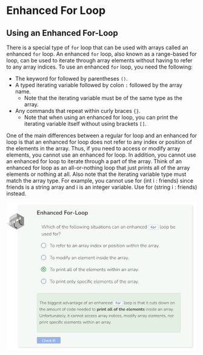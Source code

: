# Enhanced For Loop
## Using an Enhanced For-Loop
There is a special type of `for` loop that can be used with arrays called an enhanced `for` loop. An enhanced `for` loop, also known as a range-based for loop, can be used to iterate through array elements without having to refer to any array indices. To use an enhanced `for` loop, you need the following:
- The keyword for followed by parentheses `()`.
- A typed iterating variable followed by colon `:` followed by the array name.
  - Note that the iterating variable must be of the same type as the array.
- Any commands that repeat within curly braces `{}`.
  - Note that when using an enhanced for loop, you can print the iterating variable itself without using brackets `[]`.

One of the main differences between a regular for loop and an enhanced for loop is that an enhanced for loop does not refer to any index or position of the elements in the array. Thus, if you need to access or modify array elements, you cannot use an enhanced for loop. In addition, you cannot use an enhanced for loop to iterate through a part of the array. Think of an enhanced for loop as an all-or-nothing loop that just prints all of the array elements or nothing at all. Also note that the iterating variable type must match the array type. For example, you cannot use for (int i : friends) since friends is a string array and i is an integer variable. Use for (string i : friends) instead.

![Question 5](_assets/Q5.png)